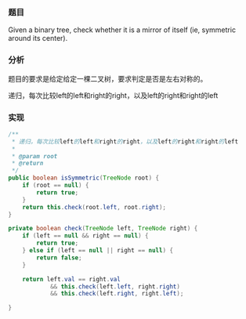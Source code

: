 ### 题目

Given a binary tree, check whether it is a mirror of itself (ie, symmetric around its center).

### 分析

题目的要求是给定给定一棵二叉树，要求判定是否是左右对称的。

递归，每次比较left的left和right的right，以及left的right和right的left

### 实现

```java
/**
 * 递归，每次比较left的left和right的right，以及left的right和right的left
 *
 * @param root
 * @return
 */
public boolean isSymmetric(TreeNode root) {
    if (root == null) {
        return true;
    }
    return this.check(root.left, root.right);
}

private boolean check(TreeNode left, TreeNode right) {
    if (left == null && right == null) {
        return true;
    } else if (left == null || right == null) {
        return false;
    }

    return left.val == right.val
            && this.check(left.left, right.right)
            && this.check(left.right, right.left);

}
```